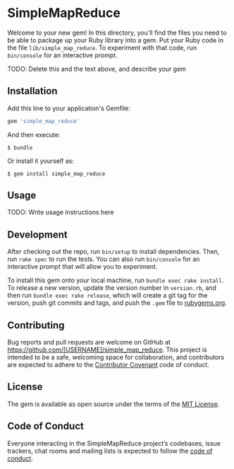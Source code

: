 # SimpleMapReduce

Welcome to your new gem! In this directory, you'll find the files you need to be able to package up your Ruby library into a gem. Put your Ruby code in the file `lib/simple_map_reduce`. To experiment with that code, run `bin/console` for an interactive prompt.

TODO: Delete this and the text above, and describe your gem

## Installation

Add this line to your application's Gemfile:

```ruby
gem 'simple_map_reduce'
```

And then execute:

    $ bundle

Or install it yourself as:

    $ gem install simple_map_reduce

## Usage

TODO: Write usage instructions here

## Development

After checking out the repo, run `bin/setup` to install dependencies. Then, run `rake spec` to run the tests. You can also run `bin/console` for an interactive prompt that will allow you to experiment.

To install this gem onto your local machine, run `bundle exec rake install`. To release a new version, update the version number in `version.rb`, and then run `bundle exec rake release`, which will create a git tag for the version, push git commits and tags, and push the `.gem` file to [rubygems.org](https://rubygems.org).

## Contributing

Bug reports and pull requests are welcome on GitHub at https://github.com/[USERNAME]/simple_map_reduce. This project is intended to be a safe, welcoming space for collaboration, and contributors are expected to adhere to the [Contributor Covenant](http://contributor-covenant.org) code of conduct.

## License

The gem is available as open source under the terms of the [MIT License](http://opensource.org/licenses/MIT).

## Code of Conduct

Everyone interacting in the SimpleMapReduce project’s codebases, issue trackers, chat rooms and mailing lists is expected to follow the [code of conduct](https://github.com/[USERNAME]/simple_map_reduce/blob/master/CODE_OF_CONDUCT.md).
